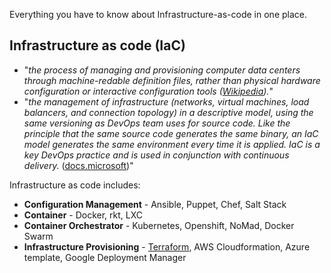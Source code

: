 Everything you have to know about Infrastructure-as-code in one place.

## Infrastructure as code (**IaC**)

  - "*the process of managing and provisioning computer data centers through machine-redable definition files, rather than physical hardware configuration or interactive configuration tools ([Wikipedia](https://en.wikipedia.org/wiki/Infrastructure_as_code)).*"
  - "*the management of infrastructure (networks, virtual machines, load balancers, and connection topology) in a descriptive model, using the same versioning as DevOps team uses for source code. Like the principle that the same source code generates the same binary, an IaC model generates the same environment every time it is applied. IaC is a key DevOps practice and is used in conjunction with continuous delivery.* ([docs.microsoft](https://docs.microsoft.com/en-us/devops/deliver/what-is-infrastructure-as-code))"

Infrastructure as code includes:
  - **Configuration Management** - Ansible, Puppet, Chef, Salt Stack
  - **Container** - Docker, rkt, LXC
  - **Container Orchestrator** - Kubernetes, Openshift, NoMad, Docker Swarm
  - **Infrastructure Provisioning** - [Terraform](/terraform.md), AWS Cloudformation, Azure template, Google Deployment Manager
